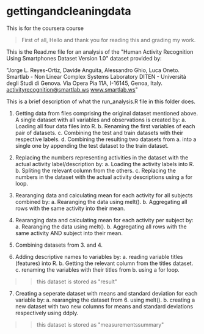 # gettingandcleaningdata
This is for the coursera course
                                                                        
> First of all, Hello and thank you for reading this and grading my work. 

This is the Read.me file for an analysis of the 
"Human Activity Recognition Using Smartphones Dataset Version 1.0"
dataset provided by:

"Jorge L. Reyes-Ortiz, Davide Anguita, Alessandro Ghio, Luca Oneto.
Smartlab - Non Linear Complex Systems Laboratory
DITEN - Università degli Studi di Genova.
Via Opera Pia 11A, I-16145, Genoa, Italy.
activityrecognition@smartlab.ws
www.smartlab.ws"

This is a brief description of what the run_analysis.R file in this folder does.

1. Getting data from files comprising the original dataset mentioned above.
A single dataset with all variables and observations is created by:
  a. Loading all four data files into R.
  b. Renaming the first variables of each pair of datasets.
  c. Combining the test and train datasets with their respective labels. 
  d. Combining the resulting two datasets from a. into a single one by appending the test dataset to the train dataset. 

2. Replacing the numbers representing activities in the dataset with the actual activity label/description by:
  a. Loading the activity labels into R.
  b. Spliting the relevant column from the others.
  c. Replacing the numbers in the dataset with the actual activity descriptions using a for loop.

3. Rearanging data and calculating mean for each activity for all subjects combined by:
  a. Rearanging the data using melt().
  b. Aggregating all rows with the same activity into their mean. 

4. Rearanging data and calculating mean for each activity per subject by:
  a. Rearanging the data using melt().
  b. Aggregating all rows with the same activity AND subject into their mean. 

5. Combining datasets from 3. and 4. 
6. Adding descriptive names to variables by:
  a. reading variable titles (features) into R.
  b. Getting the relevant column from the titles dataset.
  c. renaming the variables with their titles from b. using a for loop.

>> this dataset is stored as "result"

7. Creating a seperate dataset with means and standard deviation for each variable by:
  a. rearanging the dataset from 6. using melt().
  b. creating a new dataset with two new columns for means and standard deviations respectively using ddply.

>> this dataset is stored as "measurementssummary"

